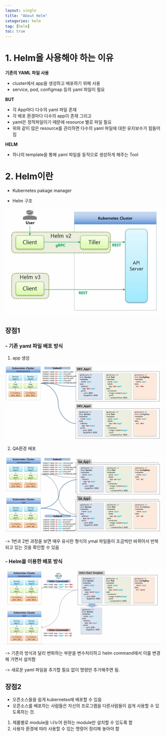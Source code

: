 ```yaml
---
layout: single
title: "About Helm"
categories: helm
tag: [helm]
toc: true
---
```



# 1. Helm을 사용해야 하는 이유

**기존의 YAML 파일 사용**
- cluster에서 app을 생성하고 배포하기 위해 사용
- service, pod, configmap 등의 yaml 파일이 필요

**BUT**

- 각 App마다 다수의 yaml 파일 존재
- 각 배포 환경마다 다수의 app이 존재 그리고
- yaml은 정적파일이기 때문에 resource 별로 파일 필요
- 위와 같이 많은 resource를 관리하면 다수의 yaml 파일에 대한 유지보수가 힘들어짐

**HELM**
- 하나의 template을 통해 yaml 파일을 동적으로 생성하게 해주는 Tool


# 2. Helm이란
- Kubernetes pakage manager

- Helm 구조
<img  src="/assets/posts/helm/1.png" alt=""/>

## 장점1
### - 기존 yaml 파일 배포 방식 
1. app 생성

<img  src="/assets/posts/helm/2.png" alt=""/>

2. QA환경 배포

<img src="/assets/posts/helm/3.png" alt=""/>

-> 1번과 2번 과정을 보면 매우 유사한 형식의 ymal 파일들이 조금씩만 바뀌어서 반복되고 있는 것을 확인할 수 있음



### - Helm을 이용한 배포 방식
<img src="/assets/posts/helm/4.png" alt=""/>

-> 기존의 방식과 달리 변화하는 부분을 변수처리하고 helm command에서 이를 변경해 가면서 설치함

-> 새로운 yaml 파일을 추가할 필요 없이 명령만 추가해주면 됨.


## 장점2
- 오픈소스들을 쉽게 kubernetes에 배포할 수 있음
- 오픈소스를 배포하는 사람들은 자신의 프로그램을 다른사람들이 쉽게 사용할 수 있도록하는 것.
1. 제품별로 module을 나누어 원하는 module만 설치할 수 있도록 함
2. 사용자 환경에 따라 사용할 수 있는 명령어 정리해 놓아야 함